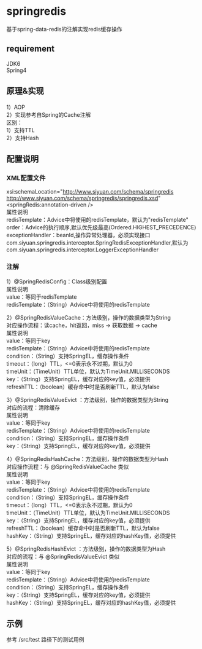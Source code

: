 # springredis
基于spring-data-redis的注解实现redis缓存操作
## requirement
JDK6 <br>
Spring4<br>

## 原理&实现
1）AOP<br>
2）实现参考自Spring的Cache注解<br>
区别：<br>
1）支持TTL <br>
2）支持Hash <br>

## 配置说明
### XML配置文件
xsi:schemaLocation="http://www.siyuan.com/schema/springredis <br>
       http://www.siyuan.com/schema/springredis/springredis.xsd" <br>
<springRedis:annotation-driven /> <br>
属性说明 <br>
redisTemplate：Advice中将使用的redisTemplate，默认为"redisTemplate" <br>
order：Advice的执行顺序,默认优先级最高(Ordered.HIGHEST_PRECEDENCE) <br>
exceptionHandler：beanId,操作异常处理器，必须实现接口com.siyuan.springredis.interceptor.SpringRedisExceptionHandler,默认为com.siyuan.springredis.interceptor.LoggerExceptionHandler <br>

### 注解
1）@SpringRedisConfig：Class级别配置 <br>
属性说明 <br>
value：等同于redisTemplate <br>
redisTemplate：（String）Advice中将使用的redisTemplate <br>

2）@SpringRedisValueCache：方法级别，操作的数据类型为String <br>
对应操作流程：读cache，hit返回，miss -> 获取数据 -> cache <br>
属性说明 <br> 
value：等同于key <br>
redisTemplate：（String）Advice中将使用的redisTemplate <br>
condition：（String）支持SpringEL，缓存操作条件 <br>
timeout：（long）TTL，<=0表示永不过期，默认为0 <br>
timeUnit：（TimeUnit）TTL单位，默认为TimeUnit.MILLISECONDS <br>
key：（String）支持SpringEL，缓存对应的key值，必须提供 <br>
refreshTTL：（boolean）缓存命中时是否刷新TTL，默认为false <br>

3）@SpringRedisValueEvict ：方法级别，操作的数据类型为String <br>
对应的流程：清除缓存 <br>
属性说明 <br> 
value：等同于key <br>
redisTemplate：（String）Advice中将使用的redisTemplate <br>
condition：（String）支持SpringEL，缓存操作条件 <br>
key：（String）支持SpringEL，缓存对应的key值，必须提供 <br>

4）@SpringRedisHashCache：方法级别，操作的数据类型为Hash <br>
对应操作流程：与 @SpringRedisValueCache 类似<br>
属性说明 <br> 
value：等同于key <br>
redisTemplate：（String）Advice中将使用的redisTemplate <br>
condition：（String）支持SpringEL，缓存操作条件 <br>
timeout：（long）TTL，<=0表示永不过期，默认为0 <br>
timeUnit：（TimeUnit）TTL单位，默认为TimeUnit.MILLISECONDS <br>
key：（String）支持SpringEL，缓存对应的key值，必须提供 <br>
refreshTTL：（boolean）缓存命中时是否刷新TTL，默认为false <br>
hashKey：（String）支持SpringEL，缓存对应的hashKey值，必须提供 <br>

5）@SpringRedisHashEvict ：方法级别，操作的数据类型为Hash <br>
对应的流程：与 @SpringRedisValueEvict 类似<br>
属性说明 <br> 
value：等同于key <br>
redisTemplate：（String）Advice中将使用的redisTemplate <br>
condition：（String）支持SpringEL，缓存操作条件 <br>
key：（String）支持SpringEL，缓存对应的key值，必须提供 <br>
hashKey：（String）支持SpringEL，缓存对应的hashKey值，必须提供 <br>

## 示例 <br>
参考 /src/test 路径下的测试用例 <br>
